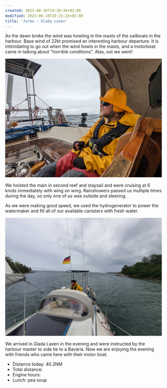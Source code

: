 ```yaml
---
created: 2023-08-10T19:39:44+03:00
modified: 2023-08-10T20:25:26+03:00
title: 'Jurmo - Glada Laxen'
---
```


As the dawn broke the wind was howling in the masts of the sailboats in the harbour. Base wind of 22kt promised an interesting harbour departure. It is intimidating to go out when the wind howls in the masts, and a motorboat came in talking about "horrible conditions". Alas, out we went!

![Image](../2023/14da83adfd3ff5e9a01c53443d76a9b6.jpg) 

We hoisted the main in second reef and staysail and were cruising at 6 knots immediately with wing on wing. Rainshowers passed us multiple times during the day, so only one of us was outside and steering.

As we were making good speed, we used the hydrogenerator to power the watermaker and fill all of our available canisters with fresh water.

![Image](../2023/68cb82b7d940dfb44a9ba7172a8705fc.jpg)  

We arrived in Glada Laxen in the evening and were instructed by the harbour master to side tie to a Bavaria. Now we are enjoying the evening with friends who came here with their motor boat.

* Distance today: 40.2NM
* Total distance:
* Engine hours:
* Lunch: pea soup
